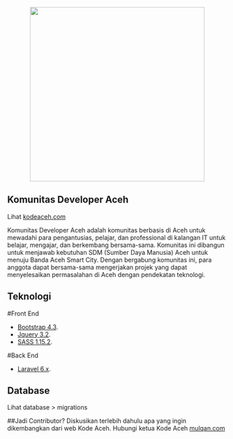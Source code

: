 <p align="center"><img src="https://kodeaceh.com/image/logo.png" width="400"></p>

## Komunitas Developer Aceh
Lihat [kodeaceh.com](https://kodeaceh.com/)

Komunitas Developer Aceh adalah komunitas berbasis di Aceh untuk mewadahi para pengantusias, pelajar, dan professional di kalangan IT untuk belajar, mengajar, dan berkembang bersama-sama. Komunitas ini dibangun untuk menjawab kebutuhan SDM (Sumber Daya Manusia) Aceh untuk menuju Banda Aceh Smart City. Dengan bergabung komunitas ini, para anggota dapat bersama-sama mengerjakan projek yang dapat menyelesaikan permasalahan di Aceh dengan pendekatan teknologi.

## Teknologi
#Front End
- [Bootstrap 4.3](https://getbootstrap.com/docs/4.3/components/forms/).
- [Jquery 3.2](https://jquery.com/).
- [SASS 1.15.2](https://sass-lang.com/).

#Back End
- [Laravel 6.x](https://laravel.com/).

## Database
Lihat database > migrations

##Jadi Contributor?
Diskusikan terlebih dahulu apa yang ingin dikembangkan dari web Kode Aceh.
Hubungi ketua Kode Aceh [mulqan.com](https://mulqan.com/)
